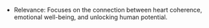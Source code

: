 - Relevance: Focuses on the connection between heart coherence, emotional well-being, and unlocking human potential.